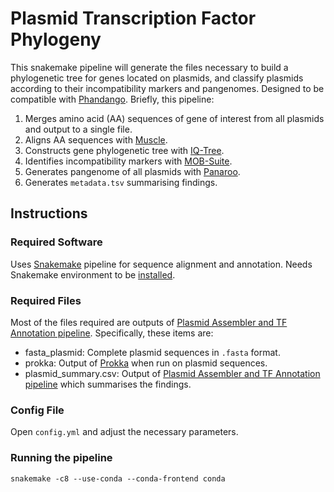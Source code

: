 # Plasmid Transcription Factor Phylogeny
This snakemake pipeline will generate the files necessary to build a phylogenetic tree for genes located on plasmids, and classify plasmids according to their incompatibility markers and pangenomes. Designed to be compatible with [Phandango](http://jameshadfield.github.io/phandango/#/main).
Briefly, this pipeline:
1. Merges amino acid (AA) sequences of gene of interest from all plasmids and output to a single file.
2. Aligns AA sequences with [Muscle](https://github.com/rcedgar/muscle).
3. Constructs gene phylogenetic tree with [IQ-Tree](https://github.com/Cibiv/IQ-TREE).
4. Identifies incompatibility markers with [MOB-Suite](https://github.com/phac-nml/mob-suite).
5. Generates pangenome of all plasmids with [Panaroo](https://github.com/gtonkinhill/panaroo).
6. Generates `metadata.tsv` summarising findings.
## Instructions
### Required Software
Uses [Snakemake](https://github.com/snakemake/snakemake) pipeline for sequence alignment and annotation. Needs Snakemake environment to be [installed](https://snakemake.readthedocs.io/en/stable/getting_started/installation.html).
### Required Files
Most of the files required are outputs of [Plasmid Assembler and TF Annotation pipeline](https://github.com/Lagator-Group/Plasmid-Assembly-TF-Annotation-Snakemake). Specifically, these items are:
- fasta_plasmid: Complete plasmid sequences in `.fasta` format.
- prokka: Output of [Prokka](https://github.com/tseemann/prokka) when run on plasmid sequences.
- plasmid_summary.csv: Output of [Plasmid Assembler and TF Annotation pipeline](https://github.com/Lagator-Group/Plasmid-Assembly-TF-Annotation-Snakemake) which summarises the findings.
### Config File
Open `config.yml` and adjust the necessary parameters. 
### Running the pipeline
`snakemake -c8 --use-conda --conda-frontend conda`
